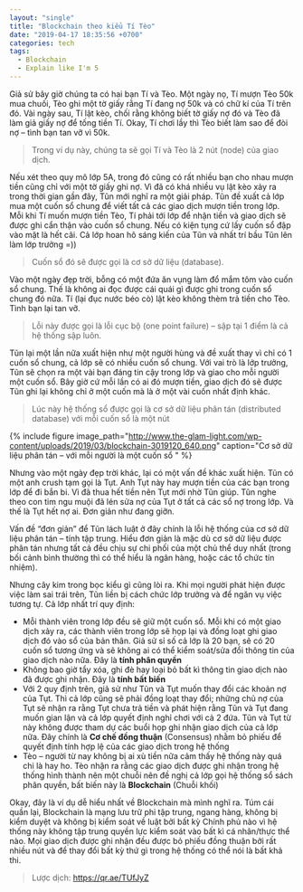 ```yaml
---
layout: "single"
title: "Blockchain theo kiểu Tí Tèo"
date: "2019-04-17 18:35:56 +0700"
categories: tech
tags:
  - Blockchain
  - Explain like I'm 5
---
```


Giả sử bây giờ chúng ta có hai bạn Tí và Tèo. Một ngày nọ, Tí mượn Tèo 50k mua chuối, Tèo ghi một tờ giấy rằng Tí đang nợ 50k và có chữ kí của Tí trên đó. Vài ngày sau, Tí lật kèo, chối rằng không biết tờ giấy nợ đó và Tèo đã làm giả giấy nợ để tống tiền Tí. Okay, Tí chơi lầy thì Tèo biết làm sao để đòi nợ – tình bạn tan vỡ vì 50k.

> Trong ví dụ này, chúng ta sẽ gọi Tí và Tèo là 2 nút (node) của giao dịch.  

Nếu xét theo quy mô lớp 5A, trong đó cũng có rất nhiều bạn cho nhau mượn tiền cũng chỉ với một tờ giấy ghi nợ. Vì đã có khá nhiều vụ lật kèo xảy ra trong thời gian gần đây, Tũn mới nghĩ ra một giải pháp. Tũn đề xuất cả lớp mua một cuốn sổ chung để viết tất cả các giao dịch mượn tiền trong lớp. Mỗi khi Tí muốn mượn tiền Tèo, Tí phải tới lớp để nhận tiền và giao dịch sẽ được ghi cẩn thận vào cuốn sổ chung. Nếu có kiện tụng cứ lấy cuốn sổ đập vào mặt là hết cãi. Cả lớp hoan hô sáng kiến của Tũn và nhất trí bầu Tũn lên làm lớp trưởng =))

> Cuốn sổ đó sẽ được gọi là cơ sở dữ liệu (database).

Vào một ngày đẹp trời, bỗng có một đứa ăn vụng làm đổ mắm tôm vào cuốn sổ chung. Thế là không ai đọc được cái quái gì được ghi trong cuốn sổ chung đó nữa. Tí (lại đục nước béo cò) lật kèo không thèm trả tiền cho Tèo. Tình bạn lại tan vỡ.

> Lỗi này được gọi là lỗi cục bộ (one point failure) – sập tại 1 điểm là cả hệ thống sập luôn.

Tũn lại một lần nữa xuất hiện như một người hùng và đề xuất thay vì chỉ có 1 cuốn sổ chung, cả lớp sẽ có nhiều cuốn sổ chung. Với vai trò là lớp trưởng, Tũn sẽ chọn ra một vài bạn đáng tin cậy trong lớp và giao cho mỗi người một cuốn sổ. Bây giờ cứ mỗi lần có ai đó mượn tiền, giao dịch đó sẽ được Tũn ghi lại không chỉ ở một cuốn mà là ở một vài cuốn nhất định khác.  

> Lúc này hệ thống sổ được gọi là cơ sở dữ liệu phân tán (distributed database) với mỗi cuốn sổ là một nút

{% include figure image_path="http://www.the-glam-light.com/wp-content/uploads/2019/03/blockchain-3019120_640.png" caption="Cơ sở dữ liệu phân tán – với mỗi người là một cuốn sổ " %}

Nhưng vào một ngày đẹp trời khác, lại có một vấn đề khác xuất hiện. Tũn có một anh crush tạm gọi là Tụt. Anh Tụt này hay mượn tiền của các bạn trong lớp để đi bắn bi. Vì đã thua hết tiền nên Tụt mới nhờ Tũn giúp. Tũn nghe theo con tim ngu muội đã lén sửa nợ của Tụt ở tất cả các sổ nợ trong lớp. Và thế là Tụt hết nợ ai. Đơn giản như đang giỡn.

Vấn đề “đơn giản” để Tũn lách luật ở đây chính là lỗi hệ thống của cơ sở dữ liệu phân tán – tính tập trung. Hiểu đơn giản là mặc dù cơ sở dữ liệu được phân tán nhưng tất cả đều chịu sự chi phối của một chủ thể duy nhất (trong bối cảnh bình thường thì có thể hiểu là ngân hàng, hoặc các tổ chức tín nhiệm).

Nhưng cây kim trong bọc kiểu gì cũng lòi ra. Khi mọi người phát hiện được việc làm sai trái trên, Tũn liền bị cách chức lớp trưởng và để ngăn vụ việc tương tự. Cả lớp nhất trí quy định:

* Mỗi thành viên trong lớp đều sẽ giữ một cuốn sổ. Mỗi khi có một giao dịch xảy ra, các thành viên trong lớp sẽ họp lại và đồng loạt ghi giao dịch đó vào sổ của bản thân. Giả sử sỉ số cả lớp là 20 bạn, sẽ có 20 cuốn sổ tương ứng và sẽ không ai có thể kiểm soát/sửa đổi thông tin của giao dịch nào nữa. Đây là **tính phân quyền**
* Không bao giờ tẩy xóa, ghi đè hay loại bỏ bất kì thông tin giao dịch nào đã được ghi nhận. Đây là **tính bất biến**
* Với 2 quy định trên, giả sử như Tũn và Tụt muốn thay đổi các khoản nợ của Tụt. Thì cả lớp cũng sẽ phải đồng loạt thay đổi; những chủ nợ của Tụt sẽ nhận ra rằng Tụt chưa trả tiền và phát hiện rằng Tũn và Tụt đang muốn gian lận và cả lớp quyết định nghỉ chơi với cả 2 đứa. Tũn và Tụt từ này không được tham dự các buổi họp ghi nhận giao dịch của cả lớp nữa. Đây chính là **Cơ chế đồng thuận** (Consensus) nhằm bỏ phiếu để quyết định tính hợp lệ của các giao dịch trong hệ thống
* Tèo – người từ nay không bị ai xù tiền nữa cảm thấy hệ thống này quá chi là hay ho. Tèo nhận ra rằng các giao dịch được ghi nhận trong hệ thống hình thành nên một chuỗi nên đề nghị cả lớp gọi hệ thống sổ sách phân quyền, bất biến này là **Blockchain** (Chuỗi khối)

Okay, đây là ví dụ dễ hiểu nhất về Blockchain mà mình nghĩ ra. Túm cái quần lại, Blockchain là mạng lưu trữ phi tập trung, ngang hàng, không bị kiểm duyệt và không bị kiểm soát về luật bởi bất kỳ Chính phủ nào vì hệ thống này không tập trung quyền lực kiểm soát vào bất kì cá nhân/thực thể nào. Mọi giao dịch được ghi nhận đều được bỏ phiếu đồng thuận bởi rất nhiều nút và để thay đổi bất kỳ thứ gì trong hệ thống có thể nói là bất khả thi.

> Lược dịch: https://qr.ae/TUfJyZ
